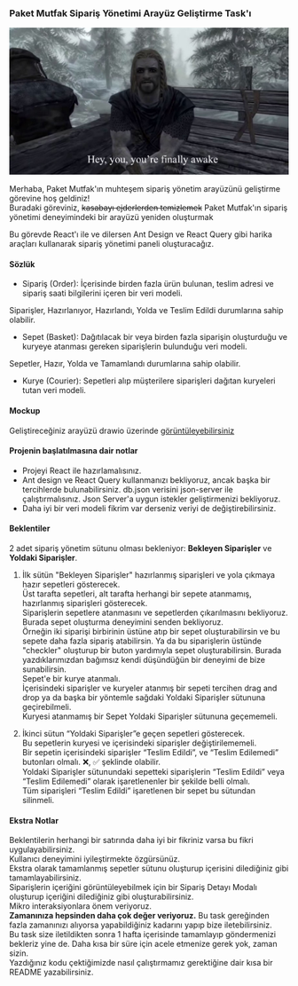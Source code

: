 ### Paket Mutfak Sipariş Yönetimi Arayüz Geliştirme Task'ı
![You're finally awake](yourefinallyawake.png)

Merhaba, Paket Mutfak'ın muhteşem sipariş yönetim arayüzünü geliştirme görevine hoş geldiniz! \
Buradaki göreviniz, ~~kasabayı ejderlerden temizlemek~~ Paket Mutfak'ın sipariş yönetimi deneyimindeki bir arayüzü yeniden oluşturmak
 
 Bu görevde React'ı ile ve dilersen Ant Design ve React Query gibi harika araçları kullanarak sipariş yönetimi paneli oluşturacağız.

#### Sözlük

- Sipariş (Order): İçerisinde birden fazla ürün bulunan, teslim adresi ve sipariş saati bilgilerini içeren bir veri modeli.

Siparişler, Hazırlanıyor, Hazırlandı, Yolda ve Teslim Edildi durumlarına sahip olabilir.
- Sepet (Basket): Dağıtılacak bir veya birden fazla siparişin oluşturduğu ve kuryeye atanması gereken siparişlerin bulunduğu veri modeli.

Sepetler, Hazır, Yolda ve Tamamlandı durumlarına sahip olabilir.

- Kurye (Courier): Sepetleri alıp müşterilere siparişleri dağıtan kuryeleri tutan veri modeli.

#### Mockup 

Geliştireceğiniz arayüzü drawio üzerinde [görüntüleyebilirsiniz](https://viewer.diagrams.net/?tags=%7B%7D&highlight=0000ff&edit=_blank&layers=1&nav=1&title=ui-drawio.xml#R7Z1td6I4FMc%2FjWdftYcAgr60jztnO7ud2j073Td7KERlisZBnOp8%2BiUKKiSxiTxd2rEv1ICIvxtu7s39k3aMy%2BnqNnTmk8%2FEw0FH17xVx7jq6Dqyeyh%2Boi3rbYuF7G3DOPS9ZKd9w9D%2FiZNGLWld%2Bh5eZHaMCAkif55tdMlsht0o0%2BaEIXnN7jYiQfZb584YMw1D1wnY1n98L5psW3u6vW%2F%2FHfvjSfrNyOpvt0yddOfklywmjkdeD5qM645xGRISbV9NV5c4oPBSLtvP3Qi27k4sxLNI5gM%2Fv98O7qe%2B%2F%2F3my3%2F3g%2BHDYPVldaZvj%2FLDCZbJD05ONlqnBEKynHmYHkTrGBevEz%2FCw7nj0q2vsc3jtkk0DeJ3KH7JnlRynj9wGOHVQVNykreYTHEUruNdkq1dLQGW9BjdSN6%2F7vl3raRtcsjeSludxOjj3cH3XOIXCRoVTNrbnMYxqLn87991Wec5PYJ2nIuZ42JzuBgcLjug5WNBDJahH%2F94f4Hp1%2FkRvfD9MQ7j52c%2FGPsBfVlu%2Fzpur7d73QE90%2Bb1qurosRdf6%2BglfRGZbF%2Bsm6bxbmjyruy6aZoimnHjn6RjDOJnxPCLf2CUheQE%2FngWv3ZjSDFw44Ji8OPxdZBsmPqeRz%2FOpZ21R%2FnA061Zz4pY%2FLzxxqgMflcCPjsAvRP43abpWxL0jXdKX%2B91G6bfY%2BhD89LJ1t1H1rn3h%2FGYzmG3c%2BWlwzNZr30EHnob3sgPgksSkHDzWWPUc7Hrxu2LKCQv%2BGDLc69rdivtqGYONy%2FkqHeMNFhHwdAWJAVqTNRTBTZ8SK%2FrzEVcWUc0bJEPbTgY29lMLTHQ6u1YrA9sHb1jiUHNNPvvhiY3MaiXZmrPNiYGCsBhJgamcL4FfmJQHH7TiYEpnK%2BBnxgUpt94YmCySfERLy0R21ZGzkTdLDqO1643UjXZubFi7HJ5gdfFPc%2Fk5QU9%2FdmwrFpoN0a3yw6JDN3FC47cSXLNHrqCxXxbtRr5Kwo%2FR3BGZtQN7EpHGsveuOhd3SCOE4kINVrgPOPgniz8yCdcn3OX2%2BGZRBGZbr90Ts9%2BuhrT0t752J3r5%2B4Euy%2FV2dLIXjkGa1rDPudlMpXZlh1xWdvmQE2J%2B7Kcn0%2BdkD6F2PvKyaRHWvzI9oWMlXkXILdvVGeMXL0J2aw1eNMb1Y0A0vk2i7tL%2F2g7mUWHF8%2FmwXNc1uZRwoSGcvKen1cy%2BpLzSpVVP002mz8yfEgkSCLriK0gspukdcyT0v6aKfNmPq0gSn79piOlAKzvSyobiH%2B%2BoW0eh03WmD7%2F8ffD03X8oUF6kPiktsfZbmcsWG2cSr86UXfoJmvQm82jEoOmW3v5dIK5qlCtAa0lETbUrSmwLY6vqVdTYEHVFFgiDw9JU2AJc9T20IOjKbCgagrUaQLQFFgt1hQoAIc5dWi1WFNQHH7TU4dWizUFhek3PnVolZ2%2FVEYOoKYg1TOXVeUWQmlflTs9MLzwoC9gDKnKbYMN9OXpwaly22ADf2WaAKrctjDwb0GoKg8cZqhqy%2BQJUEPVwvCbDlVtmUQBaqhalH7joaotUeOoosqtTg5elRtpEtphpVBVBEU5VG2%2BSG0r5UBNSgD2ZlSKXmvGKdHVPmLNX8V4ydZ8ubPxmj%2BqWi5Tnoy%2BFdcKkrktoRUiilN695uKllo1FAixeSK0MRJOQIFao5vb2xWyI0AyjuAjjpoK1oM6aqbyCpDqrPImneGps3rsPOoRJwVRndUTWQeQOqvHGzeLq7Mu36U6S8GgUNVZSANb94J3JyxCEs4fSKCkyc90NchTRnb%2BEQMlBetBDZQQkriTqW7hJ9I5dYealZ8ICVUyDdcw9yaDrP1ECOpd9yr84Kg%2FEYJ6H%2F4JPAHoPxES3onfAV9VV0EOs6yOOIsYtqauXgL%2BpgvrSLxaYgd8Zb04%2F8ZL6ygNs%2BqWgZ7ADqAOFHEWWGTwqSTEYiztU4Ii8XqJTYcKO7NB1oIi8ZKHLeIHRw2KxIsYto8nAD0o0oWpVQtCVwXkUENXYSbWgtC1OP7mQ1eZzA1q6FqYf%2FOha3rkumWhJ7ADKOMwJGbTlSJXIZUWCkORoZQWNVq7MUTz35BqN4ZEnvQhazcK1gNbuzEkFExNuxJAjrfsNfsqdC2mwA6gXIvE3SEf07XIWw%2Bua5G4Q6MxAV2Jk3XwFHSIs%2BD2ET8FUUK37z2ANXSIsxT3ryXOyjApWBUdZ7nwYvFSeX4IoIyOs7431HhpZ1jI8RJnxe5f8ZKi9cDGS9wFwTODyd7K6chBN5wtNj6azlia1ny1HU9yI8vw0%2F3g4dMw3uXq%2BnHwFD9%2F%2FutqcPfbJ9mRpuBknHKmfLYDnWZ%2FGiesQvyyCarQSBaDBntjPEzekjCakDGZOcH1vjU3rO73uSP0wtkg%2B4ajaJ0Mts4yIpJAF2QZuvjICaeTYZETjvHxSyjpfvTnHLVQiAMn8n%2FgzIlUQNpugnQMOFx%2FpZ8%2F76Zvn5LDbd5crTLv1h3R3L2shXalTcgm8j3jcbmYfbu565t9v780Rw%2F%2Fcv7X7gV%2BCfAaz%2BLWpJzCK8PWFrUa%2FADgBGfUz8ehrC%2FSeeLiMhwRl%2F3p2pXSJNdn%2BQXVdZ6op%2BZ%2FbFzXvWNlTEwcNaxa2lszZaV%2Fy3eS1qIgG36QJys6291MUH73PP0mLCUi6sljlhQn1uKKq6tToIGVqp90u1XNynShuqE98ADdNiGUmbeOJoSbJmSWY4MqPCu6HFvjujOZZZvZEemdwG9cdSajuYQqOitKv3HNGUfyx6CGEHpZsiNehf%2FtGOqIp7ch%2BOKo81pHD070xVHztZUmgOiLo%2BVrTfSlABxm9MXR2rUm%2BioOv%2Bnoi6Pda030VZh%2B49GX0jLQ6vOynoN7I%2B4KpJbbw8%2BjCucYu1mVqsmbOjM5qCubnGWzjFRX1B4BUTmmQbmyTVerUT%2FE%2FQmc0PD6%2FvqxgUF3Y5vky1DOVlVOyeeyHU6AiXg1%2FcosIlHKEK3G6zmLyY6nvG3yahcnDMnrQt8%2B08NuasrntGbkUWgmPfyM7EU9rGmUK5r5K8PmhKb8AaJblSFYt%2FVEAs958Tvvq5hsMZrG6mrJ8duQUCHQbtst7XKfiYfpHv8D) 
 


#### Projenin başlatılmasına dair notlar
- Projeyi React ile hazırlamalısınız.
- Ant design ve React Query kullanmanızı bekliyoruz, ancak başka bir tercihlerde bulunabilirsiniz.
db.json verisini json-server ile çalıştırmalısınız. Json Server'a uygun istekler geliştirmenizi bekliyoruz.
- Daha iyi bir veri modeli fikrim var derseniz veriyi de değiştirebilirsiniz.


#### Beklentiler
2 adet sipariş yönetim sütunu olması bekleniyor: **Bekleyen Siparişler** ve **Yoldaki Siparişler**.
1. İlk sütün "Bekleyen Siparişler" hazırlanmış siparişleri ve yola çıkmaya hazır sepetleri gösterecek.\
    Üst tarafta sepetleri, alt tarafta herhangi bir sepete atanmamış, hazırlanmış siparişleri gösterecek.\
    Siparişlerin sepetlere atanmasını ve sepetlerden çıkarılmasını bekliyoruz.\
    Burada sepet oluşturma deneyimini senden bekliyoruz.\
    Örneğin iki siparişi birbirinin üstüne atıp bir sepet oluşturabilirsin ve bu sepete daha fazla sipariş atabilirsin. Ya da bu siparişlerin üstünde "checkler" oluşturup bir buton yardımıyla sepet oluşturabilirsin. Burada yazdıklarımızdan bağımsız kendi düşündüğün bir deneyimi de bize sunabilirsin.\
    Sepet'e bir kurye atanmalı.\
    İçerisindeki siparişler ve kuryeler atanmış bir sepeti tercihen drag and drop ya da başka bir yöntemle sağdaki Yoldaki Siparişler sütununa geçirebilmeli.\
    Kuryesi atanmamış bir Sepet Yoldaki Siparişler sütununa geçememeli.

2. İkinci sütun “Yoldaki Siparişler”e geçen sepetleri gösterecek.\
    Bu sepetlerin kuryesi ve içerisindeki siparişler değiştirilememeli.\
    Bir sepetin içerisindeki siparişler “Teslim Edildi”, ve “Teslim Edilemedi” butonları olmalı. ❌, ✅ şeklinde olabilir.\
    Yoldaki Siparişler sütunundaki sepetteki siparişlerin “Teslim Edildi” veya “Teslim Edilemedi” olarak işaretlenenler bir şekilde belli olmalı.\
    Tüm siparişleri “Teslim Edildi” işaretlenen bir sepet bu sütundan silinmeli.

#### Ekstra Notlar
Beklentilerin herhangi bir satırında daha iyi bir fikriniz varsa bu fikri uygulayabilirsiniz.\
Kullanıcı deneyimini iyileştirmekte özgürsünüz.\
Ekstra olarak tamamlanmış sepetler sütunu oluşturup içerisini dilediğiniz gibi tamamlayabilirsiniz.\
Siparişlerin içeriğini görüntüleyebilmek için bir Sipariş Detayı Modalı oluşturup içeriğini dilediğiniz gibi oluşturabilirsiniz.\
Mikro interaksiyonlara önem veriyoruz.\
**Zamanınıza hepsinden daha çok değer veriyoruz.** Bu task gereğinden fazla zamanınızı alıyorsa yapabildiğiniz kadarını yapıp bize iletebilirsiniz.\
Bu task size iletildikten sonra 1 hafta içerisinde tamamlayıp göndermenizi bekleriz yine de. Daha kısa bir süre için acele etmenize gerek yok, zaman sizin.  \
Yazdığınız kodu çektiğimizde nasıl çalıştırmamız gerektiğine dair kısa bir README yazabilirsiniz.
